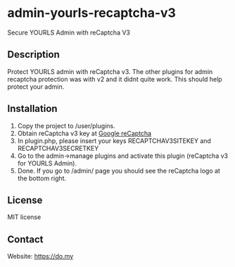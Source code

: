 # admin-yourls-recaptcha-v3
Secure YOURLS Admin with reCaptcha V3

Description
-----------
Protect YOURLS admin with reCaptcha v3. The other plugins for admin recaptcha protection was with v2 and it didnt quite work. This should help protect your admin.

Installation
------------
1. Copy the project to /user/plugins.
2. Obtain reCaptcha v3 key at [Google reCaptcha](https://www.google.com/recaptcha/admin)
3. In plugin.php, please insert your keys RECAPTCHAV3SITEKEY and  RECAPTCHAV3SECRETKEY
4. Go to the admin->manage plugins and activate this plugin (reCaptcha v3 for YOURLS Admin).
5. Done. If you go to /admin/ page you should see the reCaptcha logo at the bottom right.

License
-------
MIT license

Contact
-------
Website: https://do.my
